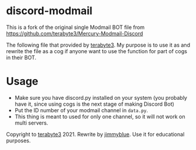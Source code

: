 # discord-modmail
This is a fork of the original single Modmail BOT file from https://github.com/terabyte3/Mercury-Modmail-Discord

The following file that provided by [terabyte3](https://github.com/terabyte3). My purpose is to use it as and rewrite the file as a cog if anyone want to use the function for part of cogs in their BOT.

# Usage
- Make sure you have discord.py installed on your system (you probably have it, since using cogs is the next stage of making Discord Bot)
- Put the ID number of your modmail channel in ``data.py``.
- This thing is meant to used for only one channel, so it will not work on multi servers.

Copyright to [terabyte3](https://github.com/terabyte3) 2021.
Rewrite by [jimmyblue](https://github.com/jmmy-blue). Use it for educational purposes.

